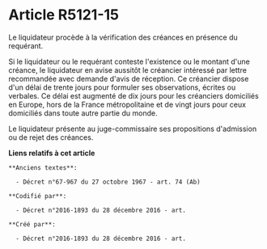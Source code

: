 # Article R5121-15

Le liquidateur procède à la vérification des créances en présence du requérant.

Si le liquidateur ou le requérant conteste l'existence ou le montant d'une créance, le liquidateur en avise aussitôt le
créancier intéressé par lettre recommandée avec demande d'avis de réception. Ce créancier dispose d'un délai de trente jours
pour formuler ses observations, écrites ou verbales. Ce délai est augmenté de dix jours pour les créanciers domiciliés en
Europe, hors de la France métropolitaine et de vingt jours pour ceux domiciliés dans toute autre partie du monde.

Le liquidateur présente au juge-commissaire ses propositions d'admission ou de rejet des créances.

**Liens relatifs à cet article**

	**Anciens textes**:

	  - Décret n°67-967 du 27 octobre 1967 - art. 74 (Ab)

	**Codifié par**:

	  - Décret n°2016-1893 du 28 décembre 2016 - art.

	**Créé par**:

	  - Décret n°2016-1893 du 28 décembre 2016 - art.
